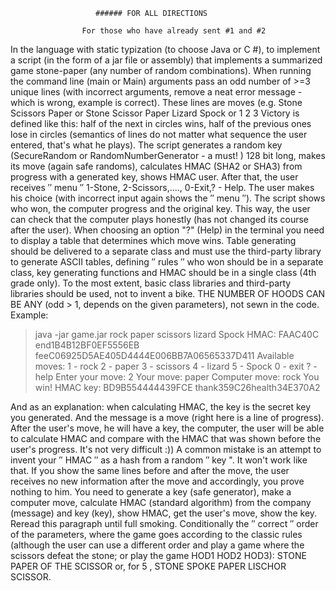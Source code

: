                        ###### FOR ALL DIRECTIONS

                    For those who have already sent #1 and #2
In the language with static typization (to choose Java or C #), to implement a script 
(in the form of a jar file or assembly) that implements a summarized game stone-paper 
(any number of random combinations). When running the command line (main or Main) arguments pass 
an odd number of >=3 unique lines (with incorrect arguments, remove a neat error message - 
which is wrong, example is correct). These lines are moves 
(e.g. Stone Scissors Paper or Stone Scissor Paper Lizard Spock or 1 2 3
Victory is defined like this: half of the next in circles wins, half of the previous ones 
lose in circles (semantics of lines do not matter what sequence the user entered, that's what he plays).
The script generates a random key (SecureRandom or RandomNumberGenerator - a must! ) 128 bit long, 
makes its move (again safe randoms), calculates HMAC (SHA2 or SHA3) from progress with a generated key, 
shows HMAC user. After that, the user receives ′′ menu ′′ 1-Stone, 2-Scissors,...., 0-Exit,? - Help. 
The user makes his choice (with incorrect input again shows the ′′ menu ′′). The script shows who won,
the computer progress and the original key.
This way, the user can check that the computer plays honestly (has not changed its course after the user).
When choosing an option "?" (Help) in the terminal you need to display a table that determines which move wins.
Table generating should be delivered to a separate class and must use the third-party library to generate ASCII tables,
defining ′′ rules ′′ who won should be in a separate class, key generating functions and HMAC should be in a single
class (4th grade only). To the most extent, basic class libraries and third-party libraries 
should be used, not to invent a bike.
THE NUMBER OF HOODS CAN BE ANY (odd > 1, depends on the given parameters), not sewn in the code.
Example:
>java -jar game.jar rock paper scissors lizard Spock
HMAC: FAAC40C end1B4B12BF0EF5556EB feeC06925D5AE405D4444E006BB7A06565337D411
Available moves:
1 - rock
2 - paper
3 - scissors
4 - lizard
5 - Spock
0 - exit
? - help
Enter your move: 2
Your move: paper
Computer move: rock
You win!
HMAC key: BD9B554444439FCE thank359C26health34E370A2

And as an explanation: when calculating HMAC, the key is the secret key you generated. And the message is a move
(right here is a line of progress). After the user's move, he will have a key, the computer, the user will be able to
calculate HMAC and compare with the HMAC that was shown before the user's progress. It's not very difficult :))
A common mistake is an attempt to invent your ′′ HMAC ′′ as a hash from a random ′′ key ". It won't work like that.
If you show the same lines before and after the move, the user receives no new information after
the move and accordingly, you prove nothing to him. You need to generate a key (safe generator), 
make a computer move, calculate HMAC (standard algorithm) from the company (message) and key (key), show HMAC, 
get the user's move, show the key. Reread this paragraph until full smoking.
Conditionally the ′′ correct ′′ order of the parameters, where the game goes according to the classic rules 
(although the user can use a different order and play a game where the scissors defeat the stone; 
or play the game HOD1 HOD2 HOD3): STONE PAPER OF THE SCISSOR or, for 5 , STONE SPOKE PAPER LISCHOR SCISSOR.
